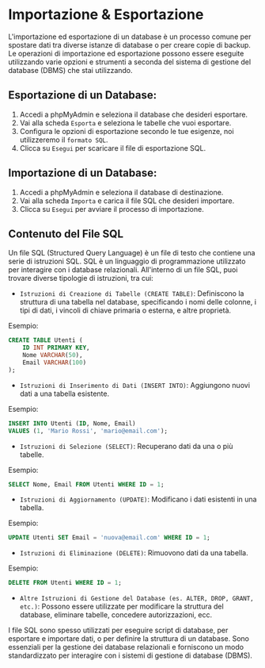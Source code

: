 # Importazione & Esportazione


L'importazione ed esportazione di un database è un processo comune per spostare dati tra diverse istanze di database o per creare copie di backup. Le operazioni di importazione ed esportazione possono essere eseguite utilizzando varie opzioni e strumenti a seconda del sistema di gestione del database (DBMS) che stai utilizzando. 

## Esportazione di un Database:
1. Accedi a phpMyAdmin e seleziona il database che desideri esportare.
2. Vai alla scheda `Esporta` e seleziona le tabelle che vuoi esportare.
3. Configura le opzioni di esportazione secondo le tue esigenze, noi utilizzeremo il `formato SQL`.
4. Clicca su `Esegui` per scaricare il file di esportazione SQL.

## Importazione di un Database:
1. Accedi a phpMyAdmin e seleziona il database di destinazione.
2. Vai alla scheda `Importa` e carica il file SQL che desideri importare.
3. Clicca su `Esegui` per avviare il processo di importazione.

## Contenuto del File SQL

Un file SQL (Structured Query Language) è un file di testo che contiene una serie di istruzioni SQL. SQL è un linguaggio di programmazione utilizzato per interagire con i database relazionali. All'interno di un file SQL, puoi trovare diverse tipologie di istruzioni, tra cui:

- `Istruzioni di Creazione di Tabelle (CREATE TABLE)`: Definiscono la struttura di una tabella nel database, specificando i nomi delle colonne, i tipi di dati, i vincoli di chiave primaria o esterna, e altre proprietà.

Esempio:

``` sql
CREATE TABLE Utenti (
    ID INT PRIMARY KEY,
    Nome VARCHAR(50),
    Email VARCHAR(100)
);
```
- `Istruzioni di Inserimento di Dati (INSERT INTO)`: Aggiungono nuovi dati a una tabella esistente.

Esempio:

```sql
INSERT INTO Utenti (ID, Nome, Email)
VALUES (1, 'Mario Rossi', 'mario@email.com');
```

- `Istruzioni di Selezione (SELECT)`: Recuperano dati da una o più tabelle.

Esempio:

```sql
SELECT Nome, Email FROM Utenti WHERE ID = 1;
```

- `Istruzioni di Aggiornamento (UPDATE)`: Modificano i dati esistenti in una tabella.

Esempio:

```sql
UPDATE Utenti SET Email = 'nuova@email.com' WHERE ID = 1;
```

- `Istruzioni di Eliminazione (DELETE)`: Rimuovono dati da una tabella.

Esempio:

```sql
DELETE FROM Utenti WHERE ID = 1;
```

- `Altre Istruzioni di Gestione del Database (es. ALTER, DROP, GRANT, etc.)`: Possono essere utilizzate per modificare la struttura del database, eliminare tabelle, concedere autorizzazioni, ecc.

I file SQL sono spesso utilizzati per eseguire script di database, per esportare e importare dati, o per definire la struttura di un database. Sono essenziali per la gestione dei database relazionali e forniscono un modo standardizzato per interagire con i sistemi di gestione di database (DBMS).


